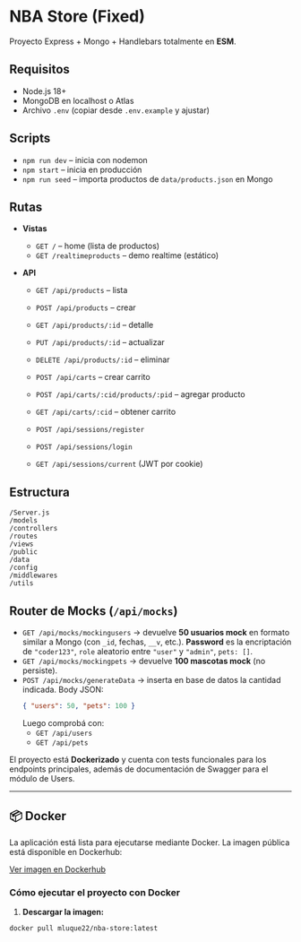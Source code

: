 # NBA Store (Fixed)

Proyecto Express + Mongo + Handlebars totalmente en **ESM**.

## Requisitos

- Node.js 18+
- MongoDB en localhost o Atlas
- Archivo `.env` (copiar desde `.env.example` y ajustar)

## Scripts

- `npm run dev` – inicia con nodemon
- `npm start` – inicia en producción
- `npm run seed` – importa productos de `data/products.json` en Mongo

## Rutas

- **Vistas**
  - `GET /` – home (lista de productos)
  - `GET /realtimeproducts` – demo realtime (estático)
- **API**

  - `GET /api/products` – lista
  - `POST /api/products` – crear
  - `GET /api/products/:id` – detalle
  - `PUT /api/products/:id` – actualizar
  - `DELETE /api/products/:id` – eliminar

  - `POST /api/carts` – crear carrito
  - `POST /api/carts/:cid/products/:pid` – agregar producto
  - `GET /api/carts/:cid` – obtener carrito

  - `POST /api/sessions/register`
  - `POST /api/sessions/login`
  - `GET /api/sessions/current` (JWT por cookie)

## Estructura

```
/Server.js
/models
/controllers
/routes
/views
/public
/data
/config
/middlewares
/utils
```

## Router de Mocks (`/api/mocks`)

- `GET /api/mocks/mockingusers` → devuelve **50 usuarios mock** en formato similar a Mongo (con `_id`, fechas, `__v`, etc.). **Password** es la encriptación de `"coder123"`, `role` aleatorio entre `"user"` y `"admin"`, `pets: []`.
- `GET /api/mocks/mockingpets` → devuelve **100 mascotas mock** (no persiste).
- `POST /api/mocks/generateData` → inserta en base de datos la cantidad indicada. Body JSON:
  ```json
  { "users": 50, "pets": 100 }
  ```
  Luego comprobá con:
  - `GET /api/users`
  - `GET /api/pets`

El proyecto está **Dockerizado** y cuenta con tests funcionales para los endpoints principales, además de documentación de Swagger para el módulo de Users.

---

## 📦 Docker

La aplicación está lista para ejecutarse mediante Docker. La imagen pública está disponible en Dockerhub:

[Ver imagen en Dockerhub](https://hub.docker.com/repository/docker/mluque22/nba-store/general)

### Cómo ejecutar el proyecto con Docker

1. **Descargar la imagen:**

```bash
docker pull mluque22/nba-store:latest
```
